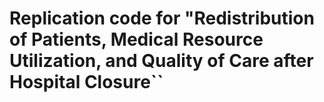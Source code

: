 # Replication code for "Redistribution of Patients, Medical Resource Utilization, and Quality of Care after Hospital Closure``
